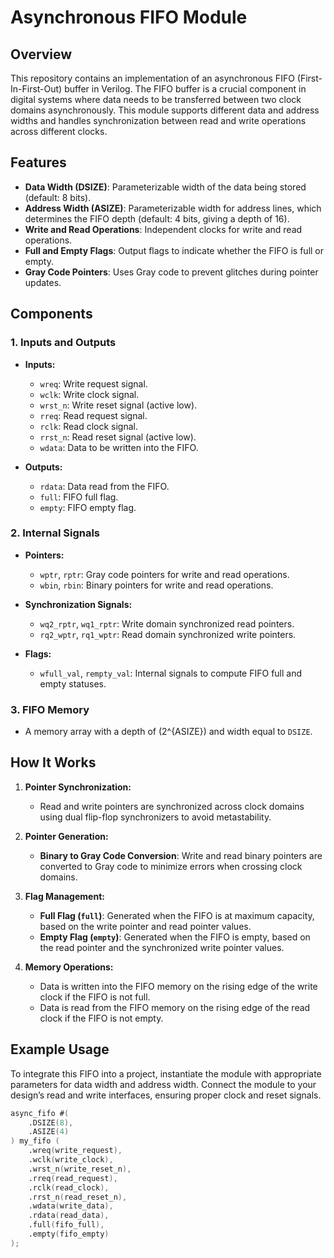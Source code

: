 # Asynchronous FIFO Module

## Overview

This repository contains an implementation of an asynchronous FIFO (First-In-First-Out) buffer in Verilog. The FIFO buffer is a crucial component in digital systems where data needs to be transferred between two clock domains asynchronously. This module supports different data and address widths and handles synchronization between read and write operations across different clocks.

## Features

- **Data Width (DSIZE)**: Parameterizable width of the data being stored (default: 8 bits).
- **Address Width (ASIZE)**: Parameterizable width for address lines, which determines the FIFO depth (default: 4 bits, giving a depth of 16).
- **Write and Read Operations**: Independent clocks for write and read operations.
- **Full and Empty Flags**: Output flags to indicate whether the FIFO is full or empty.
- **Gray Code Pointers**: Uses Gray code to prevent glitches during pointer updates.

## Components

### 1. **Inputs and Outputs**

- **Inputs:**
  - `wreq`: Write request signal.
  - `wclk`: Write clock signal.
  - `wrst_n`: Write reset signal (active low).
  - `rreq`: Read request signal.
  - `rclk`: Read clock signal.
  - `rrst_n`: Read reset signal (active low).
  - `wdata`: Data to be written into the FIFO.

- **Outputs:**
  - `rdata`: Data read from the FIFO.
  - `full`: FIFO full flag.
  - `empty`: FIFO empty flag.

### 2. **Internal Signals**

- **Pointers:**
  - `wptr`, `rptr`: Gray code pointers for write and read operations.
  - `wbin`, `rbin`: Binary pointers for write and read operations.

- **Synchronization Signals:**
  - `wq2_rptr`, `wq1_rptr`: Write domain synchronized read pointers.
  - `rq2_wptr`, `rq1_wptr`: Read domain synchronized write pointers.

- **Flags:**
  - `wfull_val`, `rempty_val`: Internal signals to compute FIFO full and empty statuses.

### 3. **FIFO Memory**

- A memory array with a depth of \(2^{ASIZE}\) and width equal to `DSIZE`.

## How It Works

1. **Pointer Synchronization:**
   - Read and write pointers are synchronized across clock domains using dual flip-flop synchronizers to avoid metastability.

2. **Pointer Generation:**
   - **Binary to Gray Code Conversion**: Write and read binary pointers are converted to Gray code to minimize errors when crossing clock domains.

3. **Flag Management:**
   - **Full Flag (`full`)**: Generated when the FIFO is at maximum capacity, based on the write pointer and read pointer values.
   - **Empty Flag (`empty`)**: Generated when the FIFO is empty, based on the read pointer and the synchronized write pointer values.

4. **Memory Operations:**
   - Data is written into the FIFO memory on the rising edge of the write clock if the FIFO is not full.
   - Data is read from the FIFO memory on the rising edge of the read clock if the FIFO is not empty.

## Example Usage

To integrate this FIFO into a project, instantiate the module with appropriate parameters for data width and address width. Connect the module to your design’s read and write interfaces, ensuring proper clock and reset signals.

```verilog
async_fifo #(
    .DSIZE(8),
    .ASIZE(4)
) my_fifo (
    .wreq(write_request),
    .wclk(write_clock),
    .wrst_n(write_reset_n),
    .rreq(read_request),
    .rclk(read_clock),
    .rrst_n(read_reset_n),
    .wdata(write_data),
    .rdata(read_data),
    .full(fifo_full),
    .empty(fifo_empty)
);
```
